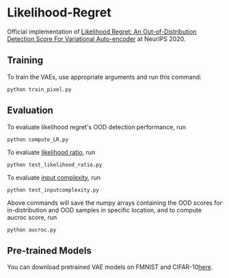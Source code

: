 # Likelihood-Regret
Official implementation of [Likelihood Regret: An Out-of-Distribution Detection Score For Variational Auto-encoder](https://arxiv.org/abs/2003.02977) at NeurIPS 2020.
## Training

To train the VAEs, use appropriate arguments and run this command:

```train
python train_pixel.py
```

## Evaluation

To evaluate likelihood regret's OOD detection performance, run

```eval
python compute_LR.py
```

To evaluate [likelihood ratio](https://arxiv.org/abs/1906.02845), run
```eval
python test_likelihood_ratio.py
```

To evaluate [input complexity](https://openreview.net/forum?id=SyxIWpVYvr), run
```eval
python test_inputcomplexity.py
```
Above commands will save the numpy arrays containing the OOD scores for in-distribution and OOD samples in specific location, and to compute aucroc score, run
```eval
python aucroc.py
```

## Pre-trained Models

You can download pretrained VAE models on FMNIST and CIFAR-10[here](https://drive.google.com/drive/folders/1nX7PmSUq7APE4hTNzAjspIbgAxkChPuM?usp=sharing).
